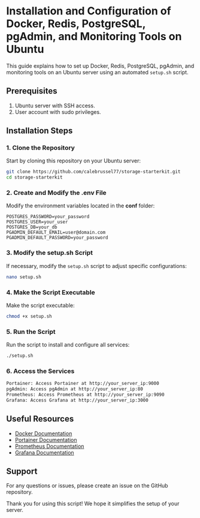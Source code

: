 # Installation and Configuration of Docker, Redis, PostgreSQL, pgAdmin, and Monitoring Tools on Ubuntu

This guide explains how to set up Docker, Redis, PostgreSQL, pgAdmin, and monitoring tools on an Ubuntu server using an automated `setup.sh` script.

## Prerequisites

1. Ubuntu server with SSH access.
2. User account with sudo privileges.

## Installation Steps

### 1. Clone the Repository

Start by cloning this repository on your Ubuntu server:

```bash
git clone https://github.com/calebrussel77/storage-starterkit.git
cd storage-starterkit
```

### 2. Create and Modify the .env File

Modify the environment variables located in the **conf** folder:

```env
POSTGRES_PASSWORD=your_password
POSTGRES_USER=your_user
POSTGRES_DB=your_db
PGADMIN_DEFAULT_EMAIL=user@domain.com
PGADMIN_DEFAULT_PASSWORD=your_password
```

### 3. Modify the setup.sh Script

If necessary, modify the `setup.sh` script to adjust specific configurations:

```bash
nano setup.sh
```

### 4. Make the Script Executable

Make the script executable:

```bash
chmod +x setup.sh
```

### 5. Run the Script

Run the script to install and configure all services:

```bash
./setup.sh
```

### 6. Access the Services

```bash
Portainer: Access Portainer at http://your_server_ip:9000
pgAdmin: Access pgAdmin at http://your_server_ip:80
Prometheus: Access Prometheus at http://your_server_ip:9090
Grafana: Access Grafana at http://your_server_ip:3000
```

## Useful Resources

- [Docker Documentation](https://docs.docker.com/)
- [Portainer Documentation](https://documentation.portainer.io/)
- [Prometheus Documentation](https://prometheus.io/docs/introduction/overview/)
- [Grafana Documentation](https://grafana.com/docs/grafana/latest/getting-started/)

## Support

For any questions or issues, please create an issue on the GitHub repository.

Thank you for using this script! We hope it simplifies the setup of your server.